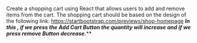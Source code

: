 Create a shopping cart using React that allows users to add and remove items from the cart. The shopping cart should be based on the design of the following link:
https://startbootstrap.com/previews/shop-homepage
*******In this , if we press the **Add Cart** Button the quantity will increase and if we press remove Button decrease.*********
